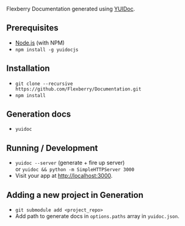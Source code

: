 Flexberry Documentation generated using [YUIDoc](http://yui.github.io/yuidoc/).

## Prerequisites
* [Node.js](http://nodejs.org/) (with NPM)
* `npm install -g yuidocjs`

## Installation
* `git clone --recursive https://github.com/Flexberry/Documentation.git`
* `npm install`

## Generation docs
* `yuidoc`

## Running / Development
* `yuidoc --server` (generate + fire up server)
  <br/>or `yuidoc && python -m SimpleHTTPServer 3000`
* Visit your app at [http://localhost:3000](http://localhost:3000).

## Adding a new project in Generation
* `git submodule add <project_repo>`
* Add path to generate docs in `options.paths` array in `yuidoc.json`.
